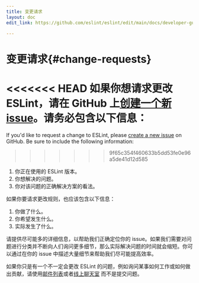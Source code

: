 ```yaml
---
title: 变更请求
layout: doc
edit_link: https://github.com/eslint/eslint/edit/main/docs/developer-guide/contributing/changes.md

---
```

<!-- Note: No pull requests accepted for this file. See README.md in the root directory for details. -->

# 变更请求{#change-requests}

<<<<<<< HEAD
如果你想请求更改 ESLint，请在 GitHub 上[创建一个新 issue](https://github.com/eslint/eslint/issues/new?template=CHANGE.md)。请务必包含以下信息：
=======
If you'd like to request a change to ESLint, please [create a new issue](https://github.com/eslint/eslint/issues/new/choose) on GitHub. Be sure to include the following information:
>>>>>>> 9f65c354f460633b5dd53fe0e96a5de41d12d585

1. 你正在使用的 ESLint 版本。
1. 你想解决的问题。
1. 你对该问题的正确解决方案的看法。

如果你要请求更改规则，也应该包含以下信息：

1. 你做了什么。
1. 你希望发生什么。
1. 实际发生了什么。

请提供尽可能多的详细信息，以帮助我们正确定位你的 issue。如果我们需要对问题进行分类并不断向人们询问更多细节，那么实际解决问题的时间就会缩短。你可以通过在你的 issue 中描述大量细节来帮助我们尽可能提高效率。

如果你只是有一个不一定会更改 ESLint 的问题，例如询问某事如何工作或如何做出贡献，请使用[邮件列表](https://groups.google.com/group/eslint)或者[线上聊天室](https://eslint.org/chat) 而不是提交问题。
